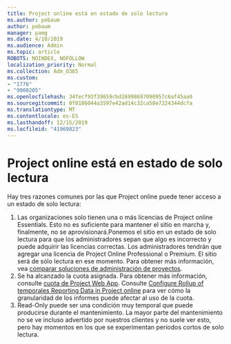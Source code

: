 ```yaml
---
title: Project online está en estado de solo lectura
ms.author: pebaum
author: pebaum
manager: pamg
ms.date: 4/10/2019
ms.audience: Admin
ms.topic: article
ROBOTS: NOINDEX, NOFOLLOW
localization_priority: Normal
ms.collection: Adm_O365
ms.custom:
- "1776"
- "9000205"
ms.openlocfilehash: 34fecf93f39659cbd26998697090957c6af45aa0
ms.sourcegitcommit: 0f0186044a3597e42ad14c32ca58e7224344dcfa
ms.translationtype: MT
ms.contentlocale: es-ES
ms.lasthandoff: 12/15/2019
ms.locfileid: "41969823"
---
```

# <a name="project-online-is-in-a-read-only-state"></a>Project online está en estado de solo lectura

Hay tres razones comunes por las que Project online puede tener acceso a un estado de solo lectura:

1. Las organizaciones solo tienen una o más licencias de Project online Essentials. Esto no es suficiente para mantener el sitio en marcha y, finalmente, no se aprovisionará.Ponemos el sitio en un estado de solo lectura para que los administradores sepan que algo es incorrecto y puede adquirir las licencias correctas. Los administradores tendrán que agregar una licencia de Project Online Professional o Premium. El sitio será de sólo lectura en ese momento. Para obtener más información, vea [comparar soluciones de administración de proyectos](https://products.office.com/project/compare-microsoft-project-management-software?tab=1).
2. Se ha alcanzado la cuota asignada. Para obtener más información, consulte [cuota de Project Web App](https://docs.microsoft.com/projectonline/tune-project-online-performance#project-web-app-quota). Consulte [Configure Rollup of temporales Reporting Data in Project online](https://docs.microsoft.com/ProjectOnline/configure-rollup-of-timephased-reporting-data-in-project-online?redirectSourcePath=%252fen-us%252farticle%252fConfigure-rollup-of-timephased-reporting-data-in-Project-Online-da8487fe-899e-4510-a264-e2ebc948928c) para ver cómo la granularidad de los informes puede afectar al uso de la cuota.
3. Read-Only puede ser una condición muy temporal que puede producirse durante el mantenimiento. La mayor parte del mantenimiento no se ve incluso advertido por nuestros clientes y no suele ver esto, pero hay momentos en los que se experimentan períodos cortos de solo lectura.
